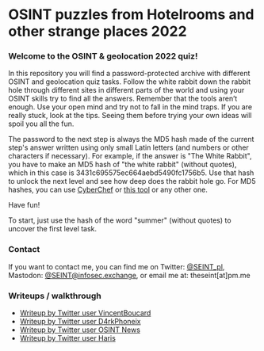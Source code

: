 # OSINT puzzles from Hotelrooms and other strange places 2022

### Welcome to the OSINT & geolocation 2022 quiz!

In this repository you will find a password-protected archive with different OSINT and geolocation quiz tasks.
Follow the white rabbit down the rabbit hole through different sites in different parts of the world and using your OSINT skills try to find all the answers. Remember that the tools aren’t enough. Use your open mind and try not to fall in the mind traps. If you are really stuck, look at the tips. Seeing them before trying your own ideas will spoil you all the fun.

The password to the next step is always the MD5 hash made of the current step's answer written using only small Latin letters (and numbers or other characters if necessary).
For example, if the answer is "The White Rabbit", you have to make an MD5 hash of "the white rabbit" (without quotes), which in this case is 3431c695575ec664aebd5490fc1756b5. Use that hash to unlock the next level and see how deep does the rabbit hole go.
For MD5 hashes, you can use [CyberChef](https://gchq.github.io/CyberChef/#recipe=MD5()) or [this tool](https://emn178.github.io/online-tools/md5.html) or any other one.

Have fun!

To start, just use the hash of the word "summer" (without quotes) to uncover the first level task.

### Contact

If you want to contact me, you can find me on Twitter: [@SEINT_pl](https://twitter.com/seint_pl), Mastodon: [@SEINT@infosec.exchange](https://infosec.exchange/@SEINT), or email me at: theseint[at]pm.me

### Writeups / walkthrough

* [Writeup by Twitter user VincentBoucard](https://osint-ctf.gitlab.io/docs/osintquiz/2022/)
* [Writeup by Twitter user D4rkPhoneix](https://hemchudaesh.medium.com/osint-ctf-2022-2738df5b4bcf)
* [Writeup by Twitter user OSINT News](https://osint-news.github.io/osint-walkthrough-the-seint-ctf-2022.html)
* [Writeup by Twitter user Haris](https://www.harisqazi.com/write-ups/seint_pl-osint-quiz/2022)
